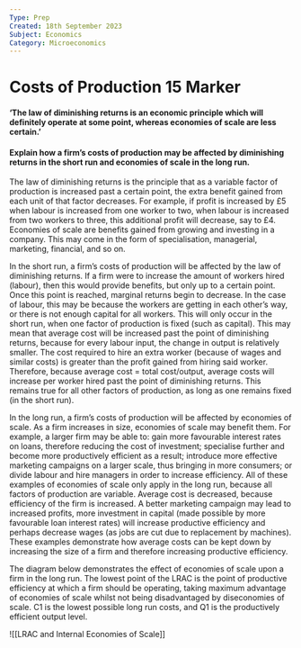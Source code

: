 ```yaml
---
Type: Prep
Created: 18th September 2023
Subject: Economics
Category: Microeconomics
---
```


# Costs of Production 15 Marker


#### ‘The law of diminishing returns is an economic principle which will definitely operate at some point, whereas economies of scale are less certain.’

#### Explain how a firm’s costs of production may be affected by diminishing returns in the short run and economies of scale in the long run.

The law of diminishing returns is the principle that as a variable factor of production is increased past a certain point, the extra benefit gained from each unit of that factor decreases. For example, if profit is increased by £5 when labour is increased from one worker to two, when labour  is increased from two workers to three, this additional profit will decrease, say to £4. Economies of scale are benefits gained from growing and investing in a company. This may come in the form of specialisation, managerial, marketing, financial, and so on.

In the short run, a firm’s costs of production will be affected by the law of diminishing returns. If a firm were to increase the amount of workers hired (labour), then this would provide benefits, but only up to a certain point. Once this point is reached, marginal returns begin to decrease. In the case of labour, this may be because the workers are getting in each other’s way, or there is not enough capital for all workers. This will only occur in the short run, when one factor of production is fixed (such as capital). This may mean that average cost will be increased past the point of diminishing returns, because for every labour input, the change in output is relatively smaller. The cost required to hire an extra worker (because of wages and similar costs) is greater than the profit gained from hiring said worker. Therefore, because average cost = total cost/output, average costs will increase per worker hired past the point of diminishing returns. This remains true for all other factors of production, as long as one remains fixed (in the short run).

In the long run, a firm’s costs of production will be affected by economies of scale. As a firm increases in size, economies of scale may benefit them. For example, a larger firm may be able to: gain more favourable interest rates on loans, therefore reducing the cost of investment; specialise further and become more productively efficient as a result; introduce more effective marketing campaigns on a larger scale, thus bringing in more consumers; or divide labour and hire managers in order to increase efficiency. All of these examples of economies of scale only apply in the long run, because all factors of production are variable. Average cost is decreased, because efficiency of the firm is increased. A better marketing campaign may lead to increased profits, more investment in capital (made possible by more favourable loan interest rates) will increase productive efficiency and perhaps decrease wages (as jobs are cut due to replacement by machines). These examples demonstrate how average costs can be kept down by increasing the size of a firm and therefore increasing productive efficiency.

The diagram below demonstrates the effect of economies of scale upon a firm in the long run. The lowest point of the LRAC is the point of productive efficiency at which a firm should be operating, taking maximum advantage of economies of scale whilst not being disadvantaged by diseconomies of scale. C1 is the lowest possible long run costs, and Q1 is the productively efficient output level. 

![[LRAC and Internal Economies of Scale]]
